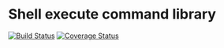 # Shell execute command library

[![Build Status](https://travis-ci.org/ptash/shell-exec.svg?branch=master)](https://travis-ci.org/ptash/shell-exec)
[![Coverage Status](https://coveralls.io/repos/github/ptash/shell-exec/badge.svg?branch=master)](https://coveralls.io/github/ptash/shell-exec?branch=master)

